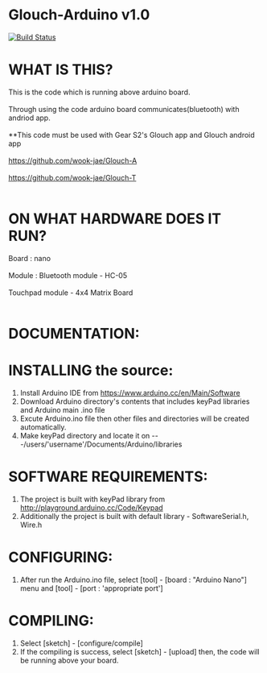 # Glouch-Arduino v1.0
[![Build Status](https://travis-ci.org/wook-jae/Glouch-Ar.svg?branch=master)](https://travis-ci.org/wook-jae/Glouch-Ar)

# WHAT IS THIS?
   This is the code which is running above arduino board.<br></br>
   Through using the code arduino board communicates(bluetooth) with andriod app.<br></br>
   **This code must be used with Gear S2's Glouch app and Glouch android app<br></br>
   https://github.com/wook-jae/Glouch-A<br></br>
   https://github.com/wook-jae/Glouch-T<br></br>

# ON WHAT HARDWARE DOES IT RUN?
  Board  : nano<br></br>
  Module : Bluetooth module - HC-05<br></br>
           Touchpad module  - 4x4 Matrix Board<br></br> 

# DOCUMENTATION:
   

# INSTALLING the source:
   1. Install Arduino IDE from https://www.arduino.cc/en/Main/Software
   2. Download Arduino directory's contents that includes keyPad libraries and Arduino main .ino file
   3. Excute Arduino.ino file then other files and directories will be created automatically.
   4. Make keyPad directory and locate it on ---/users/'username'/Documents/Arduino/libraries
   
# SOFTWARE REQUIREMENTS:
   1. The project is built with keyPad library from http://playground.arduino.cc/Code/Keypad  
   2. Additionally the project is built with default library - SoftwareSerial.h, Wire.h

# CONFIGURING:
   1. After run the Arduino.ino file, select [tool] - [board : "Arduino Nano"] menu and [tool] - [port : 'appropriate port']
    
# COMPILING:
   1. Select [sketch] - [configure/compile]
   2. If the compiling is success, select [sketch] - [upload] then, the code will be running above your board.
